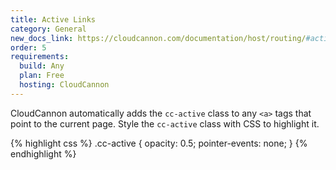 ```yaml
---
title: Active Links
category: General
new_docs_link: https://cloudcannon.com/documentation/host/routing/#active-links
order: 5
requirements:
  build: Any
  plan: Free
  hosting: CloudCannon
---
```


CloudCannon automatically adds the `cc-active` class to any `<a>` tags that point to the current page. Style the `cc-active` class with CSS to highlight it.

{% highlight css %}
.cc-active {
  opacity: 0.5;
  pointer-events: none;
}
{% endhighlight %}
